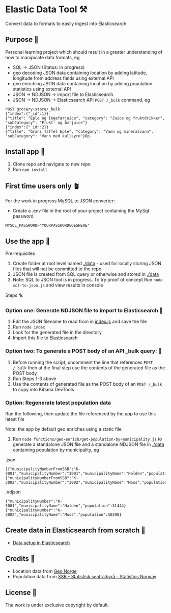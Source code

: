 # Elastic Data Tool ⚒️

Convert data to formats to easily ingest into Elasticsearch

## Purpose 💖

Personal learning project which should result in a greater understanding of how to manipulate data formats, eg

- SQL -> JSON (Status: In progress)
- geo decoding JSON data containing location by adding latitude, longitude from address fields using external API
- geo enriching JSON data containing location by adding population statistics using external API
- JSON -> NDJSON -> import file to Elasticsearch
- JSON -> NDJSON -> Elasticsearch API `POST /_bulk` command, eg

```
POST grocery-store/_bulk
{"index":{"_id":1}}
{"title": "Eple og Ingefærjuice", "category": "Juice og fruktdrikker", "subCategory": "Frukt- og bærjuice"}
{"index":{"_id":2}}
{"title": "Grans Taffel Eple", "category": "Vann og mineralvann", "subCategory": "Vann med kullsyre"}Op
```

## Install app 🐣

1. Clone repo and navigate to new repo
2. Run `npm install`

## First time users only 🪴

For the work in progress MySQL to JSON converter:

- Create a .env file in the root of your project containing the MySql password

```
MYSQL_PASSWORD="YOURPASSWORDGOESHERE"
```

## Use the app 🎷

Pre-requisites

1. Create folder at root level named [./data](./data) - used for locally storing JSON files that will not be committed to the repo
2. JSON file is created from SQL query or otherwise and stored in [./data](./data)
3. Note: SQL to JSON tool is in progress. To try proof of concept Run `node sql-to-json.js` and view results in console

Steps 🪜

### Option one: Generate NDJSON file to import to Elasticsearch 💾

1. Edit the JSON filename to read from in [index.js](./index.js) and save the file
2. Run `node index`
3. Look for the generated file in the directory
4. Import this file to Elasticsearch

### Option two: To generate a POST body of an API \_bulk query: 🤖

1. Before running the script, uncomment the line that references `POST /_bulk` then at the final step use the contents of the generated file as the POST body
2. Run Steps 1-3 above
3. Use the contents of generated file as the POST body of an `POST /_bulk` to copy into Kibana DevTools

### Option: Regenerate latest population data

Run the following, then update the file referenced by the app to use this latest file

Note: the app by default geo enriches using a static file

1. Run `node functions/geo-enrich/get-population-by-municipality.js` to generate a standalone JSON file and a standalone NDJSON file in [./data](./data) containing population by municipality, eg

.json

```
[{"municipalityNumberFromSSB":"K-3001","municipalityNumber":"3001","municipalityName":"Halden","population":31444},{"municipalityNumberFromSSB":"K-3002","municipalityNumber":"3002","municipalityName":"Moss","population":50290}]
```

.ndjson

```
{"municipalityNumber":"K-3001","municipalityName":"Halden","population":31444}
{"municipalityNumber":"K-3002","municipalityName":"Moss","population":50290}
```

## Create data in Elasticsearch from scratch 🎸

- [Data setup in Elasticsearch](elasticsearch-data-setup.md)

## Credits 👏

- Location data from [Geo Norge](https://www.geonorge.no/)
- Population data from [SSB - Statistisk sentralbyrå - Statistics Norway](https://www.ssb.no/)

## License 📝

The work is under exclusive copyright by default.
